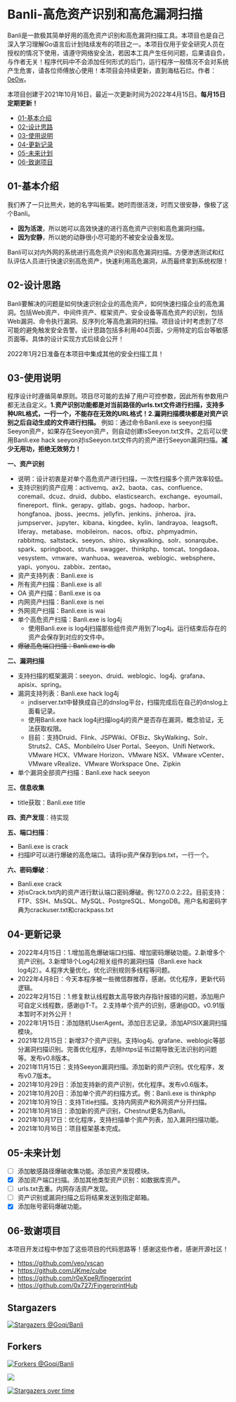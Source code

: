# Banli-高危资产识别和高危漏洞扫描

Banli是一款极其简单好用的高危资产识别和高危漏洞扫描工具。本项目也是自己深入学习理解Go语言后计划陆续发布的项目之一。本项目仅用于安全研究人员在授权的情况下使用，请遵守网络安全法，若因本工具产生任何问题，后果请自负，与作者无关！程序代码中不会添加任何形式的后门，运行程序一般情况不会对系统产生危害，请各位师傅放心使用！本项目会持续更新，直到海枯石烂。作者：[0e0w](https://github.com/0e0w)。

本项目创建于2021年10月16日，最近一次更新时间为2022年4月15日。**每月15日定期更新！**

- [01-基本介绍](https://github.com/Goqi/Banli#01-%E5%9F%BA%E6%9C%AC%E4%BB%8B%E7%BB%8D)
- [02-设计思路](https://github.com/Goqi/Banli#02-%E8%AE%BE%E8%AE%A1%E6%80%9D%E8%B7%AF)
- [03-使用说明](https://github.com/Goqi/Banli#03-%E4%BD%BF%E7%94%A8%E8%AF%B4%E6%98%8E)
- [04-更新记录](https://github.com/Goqi/Banli#04-%E6%9B%B4%E6%96%B0%E8%AE%B0%E5%BD%95)
- [05-未来计划](https://github.com/Goqi/Banli#05-%E6%9C%AA%E6%9D%A5%E8%AE%A1%E5%88%92)
- [06-致谢项目](https://github.com/Goqi/Banli#06-%E8%87%B4%E8%B0%A2%E9%A1%B9%E7%9B%AE)

## 01-基本介绍

我们养了一只比熊犬，她的名字叫板栗。她时而很活泼，时而又很安静，像极了这个Banli。

- **因为活泼**，所以她可以高效快速的进行高危资产识别和高危漏洞扫描。
- **因为安静**，所以她的动静很小尽可能的不被安全设备发现。

Banli可以对内外网的系统进行高危资产识别和高危漏洞扫描。方便渗透测试和红队评估人员进行快速识别高危资产，快速利用高危漏洞，从而最终拿到系统权限！

## 02-设计思路

Banli要解决的问题是如何快速识别企业的高危资产，如何快速扫描企业的高危漏洞。包括Web资产、中间件资产、框架资产、安全设备等高危资产的识别，包括Web漏洞、命令执行漏洞、反序列化等高危漏洞的扫描。项目设计时考虑到了尽可能的避免触发安全告警。设计思路包括多利用404页面，少用特定的后台等敏感页面等。具体的设计实现方式后续会公开！

2022年1月2日准备在本项目中集成其他的安全扫描工具！

## 03-使用说明

程序设计时遵循简单原则。项目尽可能的去掉了用户可控参数，因此所有参数用户都无法自定义。**1.资产识别功能都是对当前路径的urls.txt文件进行扫描，支持多种URL格式，一行一个，不能存在无效的URL格式！2.漏洞扫描模块都是对资产识别之后自动生成的文件进行扫描。** 例如：通过命令Banli.exe is seeyon扫描Seeyon资产，如果存在Seeyon资产，则自动创建isSeeyon.txt文件。之后可以使用Banli.exe hack seeyon对isSeeyon.txt文件内的资产进行Seeyon漏洞扫描。**减少无用功，拒绝无效努力！**

**一、资产识别**

- 说明：设计初衷是对单个高危资产进行扫描，一次性扫描多个资产效率较低。
- 支持识别的资产应用：activemq、ax2、baota、cas、confluence、coremail、dcuz、druid、dubbo、elasticsearch、exchange、eyoumail、finereport、flink、gerapy、gitlab、gogs、hadoop、harbor、hongfanoa、jboss、jeecms、jellyfin、jenkins、jinheroa、jira、jumpserver、jupyter、kibana、kingdee、kylin、landrayoa、leagsoft、liferay、metabase、mobileiron、nacos、ofbiz、phpmyadmin、rabbitmq、saltstack、seeyon、shiro、skywalking、solr、sonarqube、spark、springboot、struts、swagger、thinkphp、tomcat、tongdaoa、vesystem、vmware、wanhuoa、weaveroa、weblogic、websphere、yapi、yonyou、zabbix、zentao。
- 资产支持列表：Banli.exe is
- 所有资产扫描：Banli.exe is all
- OA 资产扫描：Banli.exe is oa
- 内网资产扫描：Banli.exe is nei
- 外网资产扫描：Banli.exe is wai
- 单个高危资产扫描：Banli.exe is log4j
  - 使用Banli.exe is log4j扫描那些组件资产用到了log4j。运行结束后存在的资产会保存到对应的文件中。
- ~~爆破高危端口扫描：Banli.exe is db~~

**二、漏洞扫描**
- 支持扫描的框架漏洞：seeyon、druid、weblogic、log4j、grafana、apisix、spring。
- 漏洞支持列表：Banli.exe hack log4j
  - jndiserver.txt中替换成自己的dnslog平台，扫描完成后在自己的dnslog上面看记录。
  - 使用Banli.exe hack log4j扫描log4j的资产是否存在漏洞，概念验证，无法获取权限。
  - 目前：支持Druid、Flink、JSPWiki、OFBiz、SkyWalking、Solr、Struts2、CAS、MonbileIro User Portal、Seeyon、Unifi Network、VMware HCX、VMware Horizon、VMware NSX、VMware vCenter、VMware vRealize、VMware Workspace One、Zipkin
- 单个漏洞全部资产扫描：Banli.exe hack seeyon

**三、信息收集**

- title获取：Banli.exe title

**四、资产发现**：待实现

**五、端口扫描**：

- Banli.exe is crack
- 扫描IP可以进行爆破的高危端口。请将ip资产保存到ips.txt，一行一个。

**六、密码爆破**：

- Banli.exe crack
- 对isCrack.txt内的资产进行默认端口密码爆破。例:127.0.0.2:22。目前支持：FTP、SSH、MsSQL、MySQL、PostgreSQL、MongoDB。用户名和密码字典为crackuser.txt和crackpass.txt

## 04-更新记录

- 2022年4月15日：1.增加高危爆破端口扫描、增加密码爆破功能。2.新增多个资产识别。3.新增18个Log4j2相关组件的漏洞扫描（Banli.exe hack log4j2）。4.程序大量优化，优化识别规则多线程等问题。
- 2022年4月8日：今天本程序被一些微信群推荐，感谢。优化程序，更新代码逻辑。
- 2022年2月15日：1.修复默认线程数太高导致内存指针报错的问题，添加用户可自定义线程数，感谢@T-T。
  2.支持单个资产的识别，感谢@ᗡD。v0.91版本暂时不对外公开！
- 2022年1月15日：添加随机UserAgent。添加日志记录。添加APISIX漏洞扫描模块。
- 2021年12月15日：新增37个资产识别。支持log4j、grafane、weblogic等部分漏洞扫描识别。完善优化程序，去除https证书过期导致无法识别的问题等。发布v0.8版本。
- 2021年11月15日：支持Seeyon漏洞扫描。添加新的资产识别。优化程序，发布v0.7版本。
- 2021年10月29日：添加支持新的资产识别，优化程序。发布v0.6版本。
- 2021年10月20日：添加单个资产的扫描方式。例：Banli.exe is thinkphp
- 2021年10月19日：支持Title扫描。支持内网资产和外网资产分开扫描。
- 2021年10月18日：添加新的资产识别，Chestnut更名为Banli。
- 2021年10月17日：优化程序，支持扫描单个资产列表，加入漏洞扫描功能。
- 2021年10月16日：项目框架基本完成。

## 05-未来计划

- [ ] 添加敏感路径爆破收集功能。添加资产发现模块。
- [x] 添加资产端口扫描。添加其他类型资产识别：如数据库资产。
- [ ] urls.txt去重。内网存活资产发现。
- [ ] 资产识别或漏洞扫描之后将结果发送到指定邮箱。
- [x] 添加账号密码爆破功能。

## 06-致谢项目

本项目开发过程中参加了这些项目的代码思路等！感谢这些作者，感谢开源社区！
- https://github.com/veo/vscan
- https://github.com/JKme/cube
- https://github.com/r0eXpeR/fingerprint
- https://github.com/0x727/FingerprintHub

## Stargazers

[![Stargazers @Goqi/Banli](https://reporoster.com/stars/Goqi/Banli)](https://github.com/Goqi/Banli/stargazers)

## Forkers

[![Forkers @Goqi/Banli](https://reporoster.com/forks/Goqi/Banli)](https://github.com/Goqi/Banli/network/members)

![](Banli/wx.png)

[![Stargazers over time](https://starchart.cc//Goqi/Banli.svg)](https://starchart.cc/Goqi/Banli)